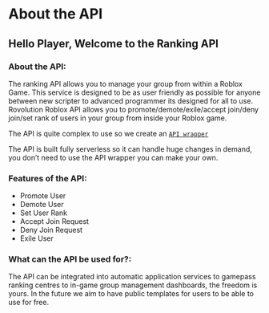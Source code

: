 # About the API

## Hello Player, Welcome to the Ranking API

### About the API:

The ranking API allows you to manage your group from within a Roblox Game. This service is designed to be as user friendly as possible for anyone between new scripter to advanced programmer its designed for all to use. Rovolution Roblox API allows you to promote/demote/exile/accept join/deny join/set rank of users in your group from inside your Roblox game.

The API is quite complex to use so we create an [`API wrapper`](https://github.com/RovolutionTeam/Rovolution-Roblox-API-Wrapper)

The API is built fully serverless so it can handle huge changes in demand, you don’t need to use the API wrapper you can make your own.

### Features of the API:

* Promote User
* Demote User
* Set User Rank
* Accept Join Request
* Deny Join Request
* Exile User

### What can the API be used for?:

The API can be integrated into automatic application services to gamepass ranking centres to in-game group management dashboards, the freedom is yours. In the future we aim to have public templates for users to be able to use for free.
